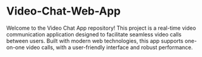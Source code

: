 # Video-Chat-Web-App
Welcome to the Video Chat App repository! This project is a real-time video communication application designed to facilitate seamless video calls between users. Built with modern web technologies, this app supports one-on-one video calls, with a user-friendly interface and robust performance.

